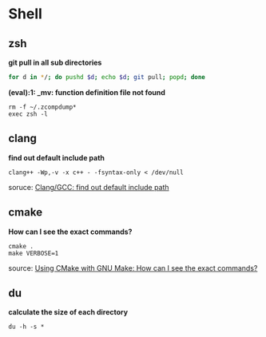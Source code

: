 # Shell

## zsh

**git pull in all sub directories**

```sh
for d in */; do pushd $d; echo $d; git pull; popd; done
```

**(eval):1: _mv: function definition file not found**

```
rm -f ~/.zcompdump*
exec zsh -l
```


## clang

**find out default include path**

```
clang++ -Wp,-v -x c++ - -fsyntax-only < /dev/null
```

soruce: [Clang/GCC: find out default include path](http://fabic.net/notes/2018/01/22/Clang-find-out-default-include-path/)

## cmake

**How can I see the exact commands?**

```
cmake .
make VERBOSE=1
```

source: [Using CMake with GNU Make: How can I see the exact commands?](https://stackoverflow.com/questions/2670121/using-cmake-with-gnu-make-how-can-i-see-the-exact-commands)

## du

**calculate the size of each directory**

`du -h -s *`
